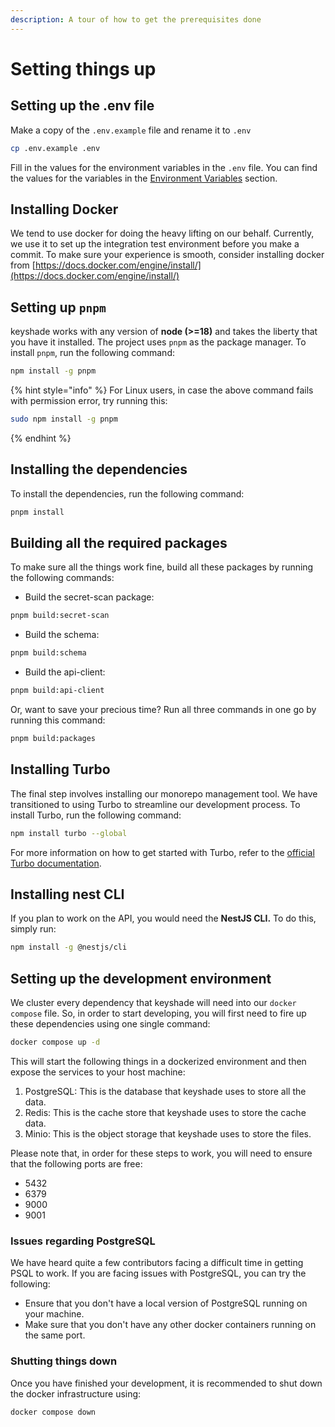 ```yaml
---
description: A tour of how to get the prerequisites done
---
```


# Setting things up

## Setting up the .env file

Make a copy of the `.env.example` file and rename it to `.env`

```bash
cp .env.example .env
```

Fill in the values for the environment variables in the `.env` file. You can find the values for the variables in the [Environment Variables](environment-variables.md) section.&#x20;

## Installing Docker

We tend to use docker for doing the heavy lifting on our behalf. Currently, we use it to set up the integration test environment before you make a commit. To make sure your experience is smooth, consider installing docker from [https://docs.docker.com/engine/install/](https://docs.docker.com/engine/install/)

## Setting up `pnpm`

keyshade works with any version of **node (>=18)** and takes the liberty that you have it installed. The project uses `pnpm` as the package manager. To install `pnpm`, run the following command:

```bash
npm install -g pnpm
```

{% hint style="info" %}
For Linux users, in case the above command fails with permission error, try running this:

```bash
sudo npm install -g pnpm
```

{% endhint %}

## Installing the dependencies

To install the dependencies, run the following command:

```bash
pnpm install
```

## Building all the required packages

To make sure all the things work fine, build all these packages by running the following commands:

- Build the secret-scan package:

```bash
pnpm build:secret-scan
```

- Build the schema:

```bash
pnpm build:schema
```

- Build the api-client:

```bash
pnpm build:api-client
```

Or, want to save your precious time? Run all three commands in one go by running this command:

```bash
pnpm build:packages
```

## Installing Turbo

The final step involves installing our monorepo management tool. We have transitioned to using Turbo to streamline our development process. To install Turbo, run the following command:

```bash
npm install turbo --global
```

For more information on how to get started with Turbo, refer to the [official Turbo documentation](https://turbo.build/repo/docs).

## Installing nest CLI

If you plan to work on the API, you would need the **NestJS CLI.** To do this, simply run:

```bash
npm install -g @nestjs/cli
```

## Setting up the development environment

We cluster every dependency that keyshade will need into our `docker compose` file. So, in order to start developing, you will first need to fire up these dependencies using one single command:

```bash
docker compose up -d
```

This will start the following things in a dockerized environment and then expose the services to your host machine:

1. PostgreSQL: This is the database that keyshade uses to store all the data.
2. Redis: This is the cache store that keyshade uses to store the cache data.
3. Minio: This is the object storage that keyshade uses to store the files.

Please note that, in order for these steps to work, you will need to ensure that the following ports are free:

- 5432
- 6379
- 9000
- 9001

### Issues regarding PostgreSQL

We have heard quite a few contributors facing a difficult time in getting PSQL to work. If you are facing issues with PostgreSQL, you can try the following:

- Ensure that you don't have a local version of PostgreSQL running on your machine.
- Make sure that you don't have any other docker containers running on the same port.

### Shutting things down

Once you have finished your development, it is recommended to shut down the docker infrastructure using:

```bash
docker compose down
```

